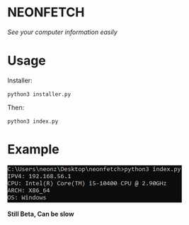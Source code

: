 # NEONFETCH

*See your computer information easily*

<h1>Usage</h1>


Installer:
```
python3 installer.py
```

Then:

```
python3 index.py
```

# Example

<img src="example.png">

**Still Beta, Can be slow**

